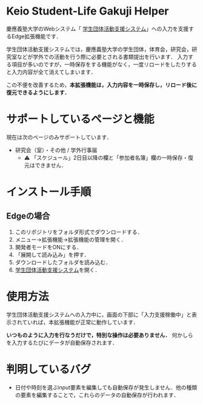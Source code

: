 # Keio Student-Life Gakuji Helper
慶應義塾大学のWebシステム「
[学生団体活動支援システム](https://studentlife.gakuji.keio.ac.jp/ja)」への入力を支援するEdge拡張機能です．

学生団体活動支援システムでは，慶應義塾大学の学生団体，体育会，研究会，研究室などが学外での活動を行う際に必要とされる書類提出を行います．
入力する項目が多いのですが，一時保存をする機能がなく，一度リロードをしたりすると入力内容が全て消えてしまいます．

この不便を改善するため，**本拡張機能は，入力内容を一時保存し，リロード後に復元できるようにします．**

# サポートしているページと機能
現在は次のページのみサポートしています．
* 研究会（室）・その他 / 学外行事届
    * ⚠️ 「スケジュール」2日目以降の欄と「参加者名簿」欄の一時保存・復元はできません．

# インストール手順
## Edgeの場合
1. このリポジトリをフォルダ形式でダウンロードする．
2. メニュー→拡張機能→拡張機能の管理を開く．
3. 開発者モードをONにする．
4. 「展開して読み込み」を押す．
5. ダウンロードしたフォルダを読み込む．
6. [学生団体活動支援システム](https://studentlife.gakuji.keio.ac.jp/ja)を開く．

# 使用方法
学生団体活動支援システムへの入力中に，画面の下部に「入力支援稼働中」と表示されていれば，本拡張機能が正常に動作しています．

**いつものように入力を行なうだけで，特別な操作は必要ありません．** 何かしらを入力するたびにデータが自動保存されます．

# 判明しているバグ
* 日付や時刻を選ぶinput要素を編集しても自動保存が発生しません．他の種類の要素を編集することで，これらのデータの自動保存が行われます．